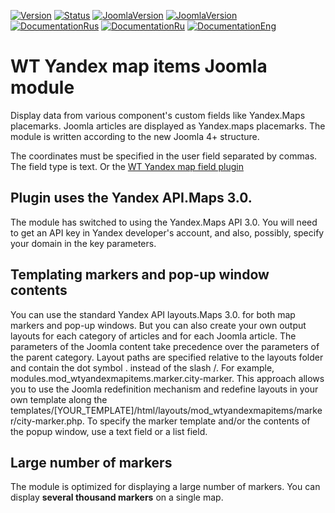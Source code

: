 [![Version](https://img.shields.io/badge/Version-2.0.1-blue.svg)]() [![Status](https://img.shields.io/badge/Status-stable-green.svg)]() [![JoomlaVersion](https://img.shields.io/badge/Joomla-4.2+-orange.svg)]() [![JoomlaVersion](https://img.shields.io/badge/Joomla-5.x-orange.svg)]() [![DocumentationRus](https://img.shields.io/badge/Documentation-rus-blue.svg)](https://web-tolk.ru/dev/joomla-modules/wt-yandex-map-items.html?utm_source=github) [![DocumentationRu](https://img.shields.io/badge/Documentation-ru-blueviolet.svg)](https://web-tolk.ru/dev/joomla-modules/wt-yandex-map-items?utm_source=github) [![DocumentationEng](https://img.shields.io/badge/Documentation-eng-blueviolet.svg)](https://web-tolk.ru/en/dev/joomla-modules/wt-yandex-map-items?utm_source=github)
# WT Yandex map items Joomla module
Display data from various component's custom fields like Yandex.Maps placemarks. Joomla articles are displayed as Yandex.maps placemarks. The module is written according to the new Joomla 4+ structure.

The coordinates must be specified in the user field separated by commas. The field type is text. Or the [WT Yandex map field plugin]( https://github.com/sergeytolkachyov/Fields---WT-Yandex-map-Joomla-4-plugin)

## Plugin uses the Yandex API.Maps 3.0.
The module has switched to using the Yandex.Maps API 3.0. You will need to get an API key in Yandex developer's account, and also, possibly, specify your domain in the key parameters.

## Templating markers and pop-up window contents
You can use the standard Yandex API layouts.Maps 3.0. for both map markers and pop-up windows. But you can also create your own output layouts for each category of articles and for each Joomla article.
The parameters of the Joomla content take precedence over the parameters of the parent category. Layout paths are specified relative to the layouts folder and contain the dot symbol . instead of the slash /. For example, modules.mod_wtyandexmapitems.marker.city-marker. This approach allows you to use the Joomla redefinition mechanism and redefine layouts in your own template along the templates/[YOUR_TEMPLATE]/html/layouts/mod_wtyandexmapitems/marker/city-marker.php. To specify the marker template and/or the contents of the popup window, use a text field or a list field.

## Large number of markers
The module is optimized for displaying a large number of markers. You can display **several thousand markers** on a single map.

